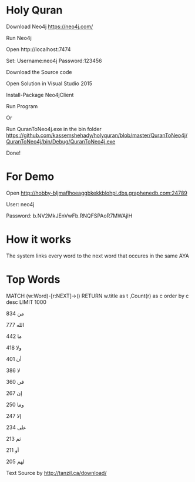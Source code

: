 # Holy Quran 

Download Neo4j
https://neo4j.com/

Run Neo4j 

Open http://localhost:7474

Set:
Username:neo4j
Password:123456

Download the Source code

Open Solution in Visual Studio 2015

Install-Package Neo4jClient

Run Program

Or 

Run  QuranToNeo4j.exe in the bin folder 
https://github.com/kassemshehady/holyquran/blob/master/QuranToNeo4j/QuranToNeo4j/bin/Debug/QuranToNeo4j.exe


Done!


# For Demo

Open http://hobby-bljmaflhoeaggbkekkblohpl.dbs.graphenedb.com:24789

User: neo4j

Password: b.NV2MkJEnVwFb.RNQFSPAoR7MWAjlH

# How it works

The system links every word to the next word that occures in the same AYA

# Top Words 

MATCH (w:Word)-[r:NEXT]->() RETURN w.title as t ,Count(r) as c order by c desc LIMIT 1000

من	834

الله	777

ما	442

ولا	418

أن	401

لا	386

في	360

إن	267

وما	250

إلا	247

على	234

ثم	213

أو	211

لهم	205




Text Source by http://tanzil.ca/download/
